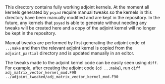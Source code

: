<!--
BSD 3-Clause License

Copyright (c) 2022, Science and Technology Facilities Council.
All rights reserved.

Redistribution and use in source and binary forms, with or without
modification, are permitted provided that the following conditions are met:

* Redistributions of source code must retain the above copyright notice, this
  list of conditions and the following disclaimer.

* Redistributions in binary form must reproduce the above copyright notice,
  this list of conditions and the following disclaimer in the documentation
  and/or other materials provided with the distribution.

* Neither the name of the copyright holder nor the names of its
  contributors may be used to endorse or promote products derived from
  this software without specific prior written permission.

THIS SOFTWARE IS PROVIDED BY THE COPYRIGHT HOLDERS AND CONTRIBUTORS
"AS IS" AND ANY EXPRESS OR IMPLIED WARRANTIES, INCLUDING, BUT NOT
LIMITED TO, THE IMPLIED WARRANTIES OF MERCHANTABILITY AND FITNESS
FOR A PARTICULAR PURPOSE ARE DISCLAIMED. IN NO EVENT SHALL THE
COPYRIGHT HOLDER OR CONTRIBUTORS BE LIABLE FOR ANY DIRECT, INDIRECT,
INCIDENTAL, SPECIAL, EXEMPLARY, OR CONSEQUENTIAL DAMAGES (INCLUDING,
BUT NOT LIMITED TO, PROCUREMENT OF SUBSTITUTE GOODS OR SERVICES;
LOSS OF USE, DATA, OR PROFITS; OR BUSINESS INTERRUPTION) HOWEVER
CAUSED AND ON ANY THEORY OF LIABILITY, WHETHER IN CONTRACT, STRICT
LIABILITY, OR TORT (INCLUDING NEGLIGENCE OR OTHERWISE) ARISING IN
ANY WAY OUT OF THE USE OF THIS SOFTWARE, EVEN IF ADVISED OF THE
POSSIBILITY OF SUCH DAMAGE.

Authors: R. W. Ford and A. R. Porter, STFC Daresbury Lab
-->

This directory contains fully working adjoint kernels. At the moment
all kernels generated by `psyad` require manual tweaks so the kernels
in this directory have been manually modified and are kept in the
repository. In the future, any kernels that `psyad` is able to
generate without needing any tweaks will be created here and a copy of
the adjoint kernel will no longer be kept in the repository.

Manual tweaks are performed by first generating the adjoint code `cd
..;make` and then the relevant adjoint kernel is copied from the
`adjoint_partial` directory and is updated manually in an editor.

The tweaks made to the adjoint kernel code can be easily seen using
`diff`. For example, after creating the adjoint code (`cd ..;make`),
run `diff adj_matrix_vector_kernel_mod.F90
../adjoint_tweaked/adj_matrix_vector_kernel_mod.F90`
